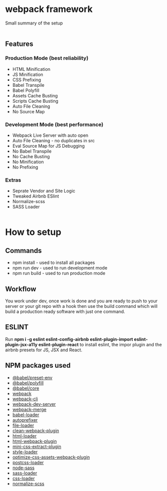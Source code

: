 # webpack framework


Small summary of the setup
<br/><br/>

## Features

### Production Mode (best reliability)
* HTML Minification
* JS Minification
* CSS Prefixing
* Babel Transpile
* Babel Polyfill 
* Assets Cache Busting
* Scripts Cache Busting
* Auto File Cleaning
* No Source Map

### Development Mode (best performance)
* Webpack Live Server with auto open
* Auto File Cleaning - no duplicates in src
* Eval Source Map for JS Debugging
* No Babel Transpile
* No Cache Busting
* No Minification 
* No Prefixing

### Extras
* Seprate Vendor and Site Logic 
* Tweaked Airbnb ESlint
* Normalize-scss
* SASS Loader
<br/><br/>

# How to setup

## Commands 
* npm install - used to install all packages
* npm run dev - used to run development mode
* npm run build - used to run production mode

## Workflow

You work under dev, once work is done and you are ready to push to your server or your git repo with a hook then use the build command which will build a production ready software with just one command.

## ESLINT

Run **npm i -g eslint eslint-config-airbnb eslint-plugin-import eslint-plugin-jsx-a11y eslint-plugin-react** to install eslint, the impor plugin and the airbnb presets for JS, JSX and React. 

## NPM packages used
* [@babel/preset-env](https://www.npmjs.com/package/@babel/preset-env)
* [@babel/polyfill](https://www.npmjs.com/package/@babel/polyfill)
* [@babel/core](https://www.npmjs.com/package/@babel/core)
* [webpack](https://www.npmjs.com/package/webpack)
* [webpack-cli](https://www.npmjs.com/package/webpack-cli)
* [webpack-dev-server](https://www.npmjs.com/package/webpack-dev-server)
* [webpack-merge](https://www.npmjs.com/package/webpack-merge)
* [babel-loader](https://www.npmjs.com/package/babel-loader)
* [autoprefixer](https://www.npmjs.com/package/autoprefixer)
* [file-loader](https://www.npmjs.com/package/file-loader)
* [clean-webpack-plugin](https://www.npmjs.com/package/clean-webpack-plugin)
* [html-loader](https://www.npmjs.com/package/html-loader)
* [html-webpack-plugin](https://www.npmjs.com/package/html-webpack-plugin)
* [mini-css-extract-plugin](https://www.npmjs.com/package/mini-css-extract-plugin)
* [style-loader](https://www.npmjs.com/package/style-loader)
* [optimize-css-assets-webpack-plugin](https://www.npmjs.com/package/optimize-css-assets-webpack-plugin)
* [postcss-loader](https://www.npmjs.com/package/postcss-loader)
* [node-sass](https://www.npmjs.com/package/node-sass)
* [sass-loader](https://www.npmjs.com/package/sass-loader)
* [css-loader](https://www.npmjs.com/package/css-loader)
* [normalize-scss](https://www.npmjs.com/package/normalize-scss)


